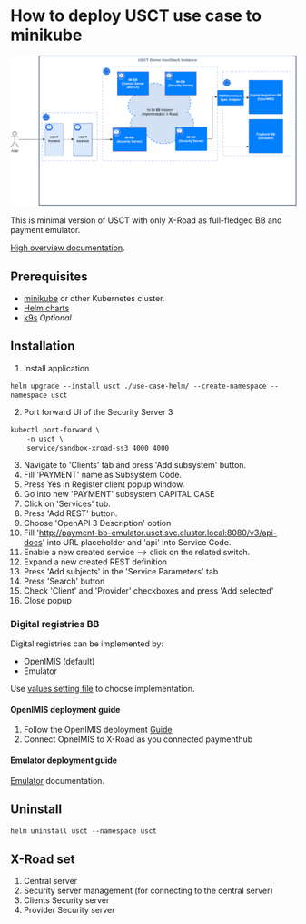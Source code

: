 # How to deploy USCT use case to minikube 

![Arhitecture](images/diy-arcitecture.drawio.png)


This is minimal version of USCT with only X-Road as full-fledged BB and payment emulator.

[High overview documentation](https://govstack.gitbook.io/sandbox/access-demos/diy/usct-diy-version).

## Prerequisites 

* [minikube](https://minikube.sigs.k8s.io/docs/) or other Kubernetes cluster.
* [Helm charts](https://helm.sh/docs/topics/charts/)
* [k9s](https://k9scli.io/topics/install/) _Optional_


## Installation 

1. Install application

```shell
helm upgrade --install usct ./use-case-helm/ --create-namespace --namespace usct
```
2. Port forward UI of the Security Server 3

``` shell
kubectl port-forward \
    -n usct \
    service/sandbox-xroad-ss3 4000 4000
```

3. Navigate to 'Clients' tab and press 'Add subsystem' button. 
4. Fill 'PAYMENT' name as Subsystem Code. 
5. Press Yes in Register client popup window. 
6. Go into new 'PAYMENT' subsystem CAPITAL CASE
7. Click on 'Services' tub. 
8. Press 'Add REST' button. 
9. Choose 'OpenAPI 3 Description' option 
10. Fill 'http://payment-bb-emulator.usct.svc.cluster.local:8080/v3/api-docs' into URL placeholder and 'api' into Service Code. 
11. Enable a new created service --> click on the related switch. 
12. Expand a new created REST definition 
13. Press 'Add subjects' in the 'Service Parameters' tab 
14. Press 'Search' button 
15. Check 'Client' and 'Provider' checkboxes and press 'Add selected' 
16. Close popup


### Digital registries BB 
Digital registries can be implemented by:
* OpenIMIS (default)
* Emulator 

Use [values setting file](../use-case-helm/values.yaml) to choose implementation. 

#### OpenIMIS deployment guide
1. Follow the OpenIMIS deployment [Guide](https://github.com/GovStackWorkingGroup/sandbox-bb-digital-registries/blob/f2713e8a32848931ada9e392e4214cfc486412ca/digital-registries/open-imis/docs/main.md#sandbox-deployment)
2. Connect OpneIMIS to X-Road as you connected paymenthub

#### Emulator deployment guide
[Emulator](https://github.com/GovStackWorkingGroup/sandbox-bb-digital-registries/blob/4b6605b3ebffe2124988230f508bb5df9fb4e47f/emulator/docs/main.md) documentation.

## Uninstall 

```shell
helm uninstall usct --namespace usct
```

##  X-Road set

1. Central server
2. Security server management (for connecting to the central server)
3. Clients Security server
4. Provider Security server
